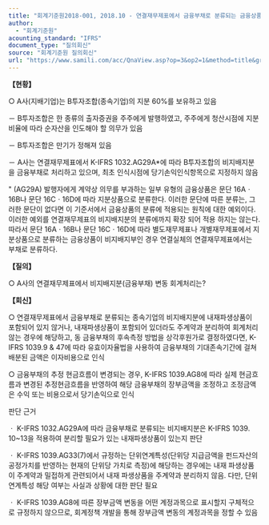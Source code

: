 ```yaml
---
title: "회계기준원2018-001, 2018.10 - 연결재무제표에서 금융부채로 분류되는 금융상품의 비지배지분 변동 회계처리에 관한 질의"
author:
  - "회계기준원"
acounting_standard: "IFRS"
document_type: "질의회신"
source: "회계기준원 질의회신"
url: "https://www.samili.com/acc/QnaView.asp?op=3&op2=1&method=title&group=2122-15;1&orgcode=0&searchword=&page=12&code=%ED%9A%8C%EA%B3%84%EA%B8%B0%EC%A4%80%EC%9B%902018%2D001%3A201810"
---
```

**【현황】**

○ A사(지배기업)는 B투자조합(종속기업)의 지분 60%를 보유하고 있음

－ B투자조합은 한 종류의 출자증권을 주주에게 발행하였고, 주주에게 청산시점에 지분비율에 따라 순자산을 인도해야 할 의무가 있음

－ B투자조합은 만기가 정해져 있음

－ A사는 연결재무제표에서 K-IFRS 1032.AG29A\*에 따라 B투자조합의 비지배지분을 금융부채로 처리하고 있으며, 최초 인식시점에 당기손익인식항목으로 지정하지 않음

" (AG29A) 발행자에게 계약상 의무를 부과하는 일부 유형의 금융상품은 문단 16Aㆍ16B나 문단 16Cㆍ16D에 따라 지분상품으로 분류한다. 이러한 문단에 따른 분류는, 그러한 문단이 없다면 이 기준서에서 금융상품의 분류에 적용되는 원칙에 대한 예외이다. 이러한 예외를 연결재무제표의 비지배지분의 분류에까지 확장 되어 적용 하지는 않는다. 따라서 문단 16Aㆍ16B나 문단 16Cㆍ16D에 따라 별도재무제표나 개별재무제표에서 지분상품으로 분류하는 금융상품이 비지배지부인 경우 연결실체의 연결재무제표에서는 부채로 분류하다.

  
**【질의】**

○ A사의 연결재무제표에서 비지배지분(금융부채) 변동 회계처리는?

  
  

**【회신】**

○ 연결재무제표에서 금융부채로 분류되는 종속기업의 비지배지분에 내재파생상품이 포함되어 있지 않거나, 내재파생상품이 포함되어 있더라도 주계약과 분리하여 회계처리 않는 경우에 해당하고, 동 금융부채의 후속측정 방법을 상각후원가로 결정하였다면, K-IFRS 1039.9 & 47에 따라 유효이자율법을 사용하여 금융부채의 기대존속기간에 걸쳐 배분된 금액은 이자비용으로 인식

○ 금융부채의 추정 현금흐름이 변경되는 경우, K-IFRS 1039.AG8에 따라 실제 현금흐름과 변경된 추정현금흐름을 반영하여 해당 금융부채의 장부금액을 조정하고 조정금액은 수익 또는 비용으로서 당기손익으로 인식

  

판단 근거

ㆍ K-IFRS 1032.AG29A에 따라 금융부채로 분류되는 비지배지분은 K-IFRS 1039. 10~13을 적용하여 분리할 필요가 있는 내재파생상품이 있는지 판단

ㆍ K-IFRS 1039.AG33(7)에서 규정하는 단위연계특성(단위당 지급금액을 펀드자산의 공정가치를 반영하는 현재의 단위당 가치로 측정)에 해당하는 경우에는 내재 파생상품이 주계약과 밀접하게 관련되어서 내재 파생상품을 주계약과 분리하지 않음. 다만, 단위연계특성 해당 여부는 사실과 상황에 대한 판단 필요

ㆍ K-IFRS 1039.AG8에 따른 장부금액 변동을 어떤 계정과목으로 표시할지 구체적으로 규정하지 않으므로, 회계정책 개발을 통해 장부금액 변동의 계정과목을 정할 수 있음
